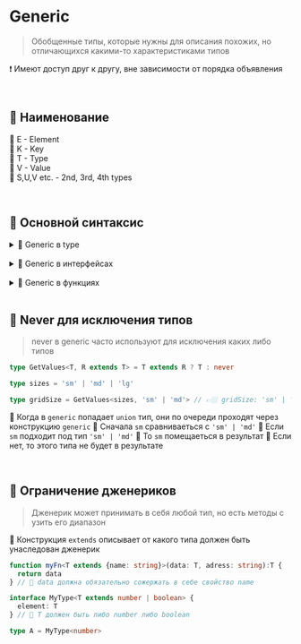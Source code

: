 # Generic
> Обобщенные типы, которые нужны для описания похожих, но отличающихся какими-то характеристиками типов

❗ Имеют доступ друг к другу, вне зависимости от порядка объявления

<br>

## 🚩 Наименование

🔹 E - Element        
🔹 K - Key  
🔹 T - Type  
🔹 V - Value  
🔹 S,U,V etc. - 2nd, 3rd, 4th types

<br>

## 🚩 Основной синтаксис

<details>
<summary>🔹 Generic в type</summary>
 
<br>
 
👇 В конструкцию `type`, дженерик требует указать тип, или данные, которые попадут в `T`

```typescript
type MyType<T> = T

type A = MyType<string>  // A: string
type B = MyType<'hello'> // A: 'hello'
```
 </details>

<br>

<details>
<summary>🔹 Generic в интерфейсах</summary>
 
<br>
 
👇 В конструкцию `interface`, дженерик требует указать тип, или данные, которые попадут в `T`

```typescript
interface MyType<T> {
    element: T
}

type A = MyType<string>  // A: {element: string}
type B = MyType<'hello'> // A: {element: 'hello'}
```
 </details>

<br>

<details>
<summary>🔹 Generic в функциях</summary>
 
<br>
 
👇 В функциях, дженерик могу преобразовывать переданные параметры функции, помещать их в `<T>`

```typescript
function myFn<T>(data: T, name: string):T {
  return data
}

const myFnResult = myFn(55, 'Den') // myFnResult: number
```

🎯 При вызове `myFn`, `55` было преобразованно к типу `typeof 55`, получилось `number`  
🎯 Вместо `T` везде будет установлен `number`

</details>
 
<br>

## 🚩 Never для исключения типов
> never в generic часто используют для исключения каких либо типов

```typescript
type GetValues<T, R extends T> = T extends R ? T : never

type sizes = 'sm' | 'md' | 'lg'

type gridSize = GetValues<sizes, 'sm' | 'md'> // 👉🏼 gridSize: 'sm' | 'md'
``` 
🎯 Когда в `generic` попадает `union` тип, они по очереди проходят через конструкцию `generic`
🎯 Сначала `sm` сравниваеться с `'sm' | 'md'`
🎯 Если `sm` подходит под тип `'sm' | 'md'`
🎯 То `sm` помещаеться в результат
🎯 Если нет, то этого типа не будет в результате

<br>

## 🚩 Ограничение дженериков
> Дженерик может принимать в себя любой тип, но есть методы с узить его диапазон

🔹 Конструкция `extends` описывает от какого типа должен быть унаследован дженерик

```typescript
function myFn<T extends {name: string}>(data: T, adress: string):T {
  return data
} // 🎯 data должна обязательно сожержать в себе свойство name

interface MyType<T extends number | boolean> {
  element: T
} // 🎯 T должен быть либо number либо boolean

type A = MyType<number>
```        

